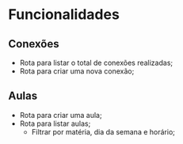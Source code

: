 # Funcionalidades

## Conexões
- Rota para listar o total de conexões realizadas;
- Rota para criar uma nova conexão;

## Aulas 
- Rota para criar uma aula;
- Rota para listar aulas;
  - Filtrar por matéria, dia da semana e horário;